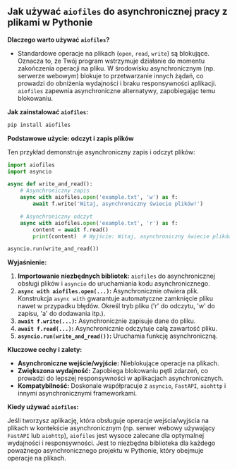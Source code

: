 ## Jak używać `aiofiles` do asynchronicznej pracy z plikami w Pythonie


**Dlaczego warto używać `aiofiles`?**

 - Standardowe operacje na plikach (`open`, `read`, `write`) są blokujące. Oznacza to, że Twój program wstrzymuje działanie do momentu zakończenia operacji na pliku. W środowisku asynchronicznym (np. serwerze webowym) blokuje to przetwarzanie innych żądań, co prowadzi do obniżenia wydajności i braku responsywności aplikacji. `aiofiles` zapewnia asynchroniczne alternatywy, zapobiegając temu blokowaniu.

**Jak zainstalować `aiofiles`:**

```bash
pip install aiofiles
```

**Podstawowe użycie: odczyt i zapis plików**

Ten przykład demonstruje asynchroniczny zapis i odczyt plików:

```python
import aiofiles
import asyncio

async def write_and_read():
    # Asynchroniczny zapis
    async with aiofiles.open('example.txt', 'w') as f:
        await f.write('Witaj, asynchroniczny świecie plików!')

    # Asynchroniczny odczyt
    async with aiofiles.open('example.txt', 'r') as f:
        content = await f.read()
        print(content)  # Wyjście: Witaj, asynchroniczny świecie plików!

asyncio.run(write_and_read())
```

**Wyjaśnienie:**

1. **Importowanie niezbędnych bibliotek:** `aiofiles` do asynchronicznej obsługi plików i `asyncio` do uruchamiania kodu asynchronicznego.
2. **`async with aiofiles.open(...)`:** Asynchronicznie otwiera plik. Konstrukcja `async with` gwarantuje automatyczne zamknięcie pliku nawet w przypadku błędów. Określ tryb pliku ('r' do odczytu, 'w' do zapisu, 'a' do dodawania itp.).
3. **`await f.write(...)`:** Asynchronicznie zapisuje dane do pliku.
4. **`await f.read(...)`:** Asynchronicznie odczytuje całą zawartość pliku.
5. **`asyncio.run(write_and_read())`:** Uruchamia funkcję asynchroniczną.


**Kluczowe cechy i zalety:**

* **Asynchroniczne wejście/wyjście:** Nieblokujące operacje na plikach.
* **Zwiększona wydajność:** Zapobiega blokowaniu pętli zdarzeń, co prowadzi do lepszej responsywności w aplikacjach asynchronicznych.
* **Kompatybilność:** Doskonale współpracuje z `asyncio`, `FastAPI`, `aiohttp` i innymi asynchronicznymi frameworkami.


**Kiedy używać `aiofiles`:**

Jeśli tworzysz aplikację, która obsługuje operacje wejścia/wyjścia na plikach w kontekście asynchronicznym (np. serwer webowy używający `FastAPI` lub `aiohttp`), `aiofiles` jest wysoce zalecane dla optymalnej wydajności i responsywności. Jest to niezbędna biblioteka dla każdego poważnego asynchronicznego projektu w Pythonie, który obejmuje operacje na plikach.